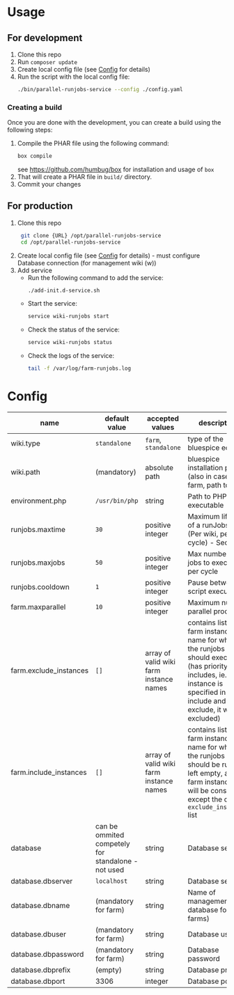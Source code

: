 # Usage
## For development
1. Clone this repo
2. Run `composer update`
3. Create local config file (see [Config](#config) for details)
4. Run the script with the local config file:
   ```bash
   ./bin/parallel-runjobs-service --config ./config.yaml
   ``` 
   
### Creating a build
Once you are done with the development, you can create a build using the following steps:
1. Compile the PHAR file using the following command:
   ```bash
   box compile
   ```
   see https://github.com/humbug/box for installation and usage of `box`
2. That will create a PHAR file in `build/` directory.
3. Commit your changes

## For production
1. Clone this repo
   ```bash
    git clone {URL} /opt/parallel-runjobs-service
    cd /opt/parallel-runjobs-service
    ```
2. Create local config file (see [Config](#config) for details) - must configure Database connection (for management wiki (w))
3. Add service
    - Run the following command to add the service:
      ```bash
      ./add-init.d-service.sh
      ```
    - Start the service:
      ```bash
      service wiki-runjobs start
      ```
    - Check the status of the service:
      ```bash
      service wiki-runjobs status
      ```
    - Check the logs of the service:
      ```bash
      tail -f /var/log/farm-runjobs.log
      ``` 
      
# Config

| name                   | default value                                      | accepted values                         | description                                                                                                                                                                           |
|------------------------|----------------------------------------------------|-----------------------------------------|---------------------------------------------------------------------------------------------------------------------------------------------------------------------------------------|
| wiki.type              | `standalone`                                       | `farm`, `standalone`                    | type of the bluespice edition                                                                                                                                                         |
| wiki.path              | (mandatory)                                        | absolute path                           | bluespice installation path (also in case of farm, path to `w`)                                                                                                                       |
| environment.php        | `/usr/bin/php`                                     | string                                  | Path to PHP executable                                                                                                                                                                |
| runjobs.maxtime        | `30`                                               | positive integer                        | Maximum life time of a runJobs.php (Per wiki, per cycle) - Seconds                                                                                                                    |
| runjobs.maxjobs        | `50`                                               | positive integer                        | Max number of jobs to execute per cycle                                                                                                                                               |
| runjobs.cooldown       | `1`                                                | positive integer                        | Pause between script executions                                                                                                                                                       |
| farm.maxparallel       | `10`                                               | positive integer                        | Maximum number parallel processes                                                                                                                            |
| farm.exclude_instances | `[]`                                               | array of valid wiki farm instance names | contains list of farm instances name for which the runjobs should executed (has priority over includes, ie. If instance is specified in both include and exclude, it will be excluded) |
| farm.include_instances | `[]`                                               | array of valid wiki farm instance names | contains list of farm instances name for which the runjobs should be run, if left empty, all the farm instances will be considered except the ones in `exclude_instances` list        |
| database               | can be ommited competely for standalone - not used | string                                  | Database server                                                                                                                                                                       |
| database.dbserver      | `localhost`                                        | string                                  | Database server                                                                                                                                                                       |
| database.dbname        | (mandatory for farm)                               | string                                  | Name of management database for farms)                                                                                                                                                |
| database.dbuser        | (mandatory for farm)                               | string                                  | Database user                                                                                                                                                                         |
| database.dbpassword    | (mandatory for farm)                               | string                                  | Database password                                                                                                                                                                     |
| database.dbprefix      | (empty)                                            | string                                  | Database prefix                                                                                                                                                                       |
| database.dbport        | 3306                                               | integer                                 | Database port                                                                                                                                                                         |
